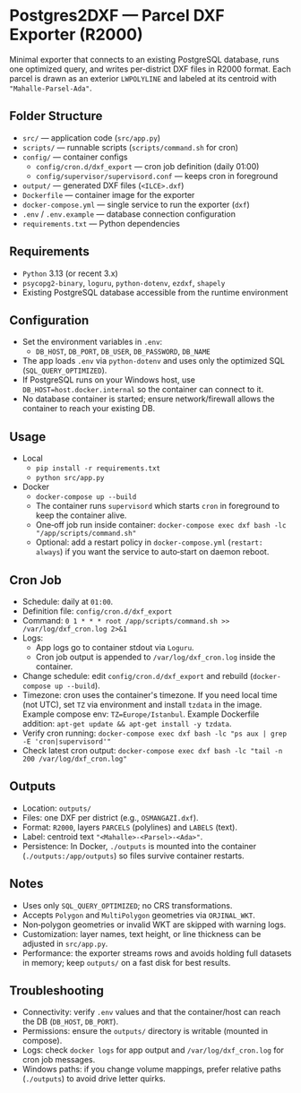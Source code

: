 # Postgres2DXF — Parcel DXF Exporter (R2000)

Minimal exporter that connects to an existing PostgreSQL database, runs one optimized query, and writes per‑district DXF files in R2000 format. Each parcel is drawn as an exterior `LWPOLYLINE` and labeled at its centroid with `"Mahalle-Parsel-Ada"`.

## Folder Structure

- `src/` — application code (`src/app.py`)
- `scripts/` — runnable scripts (`scripts/command.sh` for cron)
- `config/` — container configs
  - `config/cron.d/dxf_export` — cron job definition (daily 01:00)
  - `config/supervisor/supervisord.conf` — keeps cron in foreground
- `output/` — generated DXF files (`<ILCE>.dxf`)
- `Dockerfile` — container image for the exporter
- `docker-compose.yml` — single service to run the exporter (`dxf`)
- `.env` / `.env.example` — database connection configuration
- `requirements.txt` — Python dependencies

## Requirements

- `Python` 3.13 (or recent 3.x)
- `psycopg2-binary`, `loguru`, `python-dotenv`, `ezdxf`, `shapely`
- Existing PostgreSQL database accessible from the runtime environment

## Configuration

- Set the environment variables in `.env`:
  - `DB_HOST`, `DB_PORT`, `DB_USER`, `DB_PASSWORD`, `DB_NAME`
- The app loads `.env` via `python-dotenv` and uses only the optimized SQL (`SQL_QUERY_OPTIMIZED`).
- If PostgreSQL runs on your Windows host, use `DB_HOST=host.docker.internal` so the container can connect to it.
- No database container is started; ensure network/firewall allows the container to reach your existing DB.

## Usage

- Local
  - `pip install -r requirements.txt`
  - `python src/app.py`
- Docker
  - `docker-compose up --build`
  - The container runs `supervisord` which starts `cron` in foreground to keep the container alive.
  - One‑off job run inside container: `docker-compose exec dxf bash -lc "/app/scripts/command.sh"`
  - Optional: add a restart policy in `docker-compose.yml` (`restart: always`) if you want the service to auto‑start on daemon reboot.

## Cron Job

- Schedule: daily at `01:00`.
- Definition file: `config/cron.d/dxf_export`
- Command: `0 1 * * * root /app/scripts/command.sh >> /var/log/dxf_cron.log 2>&1`
- Logs:
  - App logs go to container stdout via `Loguru`.
  - Cron job output is appended to `/var/log/dxf_cron.log` inside the container.
- Change schedule: edit `config/cron.d/dxf_export` and rebuild (`docker-compose up --build`).
- Timezone: cron uses the container's timezone. If you need local time (not UTC), set `TZ` via environment and install `tzdata` in the image. Example compose env: `TZ=Europe/Istanbul`. Example Dockerfile addition: `apt-get update && apt-get install -y tzdata`.
- Verify cron running: `docker-compose exec dxf bash -lc "ps aux | grep -E 'cron|supervisord'"`
- Check latest cron output: `docker-compose exec dxf bash -lc "tail -n 200 /var/log/dxf_cron.log"`

## Outputs

- Location: `outputs/`
- Files: one DXF per district (e.g., `OSMANGAZİ.dxf`).
- Format: `R2000`, layers `PARCELS` (polylines) and `LABELS` (text).
- Label: centroid text `"<Mahalle>-<Parsel>-<Ada>"`.
- Persistence: In Docker, `./outputs` is mounted into the container (`./outputs:/app/outputs`) so files survive container restarts.

## Notes

- Uses only `SQL_QUERY_OPTIMIZED`; no CRS transformations.
- Accepts `Polygon` and `MultiPolygon` geometries via `ORJINAL_WKT`.
- Non‑polygon geometries or invalid WKT are skipped with warning logs.
- Customization: layer names, text height, or line thickness can be adjusted in `src/app.py`.
- Performance: the exporter streams rows and avoids holding full datasets in memory; keep `outputs/` on a fast disk for best results.

## Troubleshooting

- Connectivity: verify `.env` values and that the container/host can reach the DB (`DB_HOST`, `DB_PORT`).
- Permissions: ensure the `outputs/` directory is writable (mounted in compose).
- Logs: check `docker logs` for app output and `/var/log/dxf_cron.log` for cron job messages.
- Windows paths: if you change volume mappings, prefer relative paths (`./outputs`) to avoid drive letter quirks.

